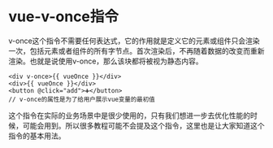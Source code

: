 # vue-v-once指令

v-once这个指令不需要任何表达式，它的作用就是定义它的元素或组件只会渲染一次，包括元素或者组件的所有字节点。首次渲染后，不再随着数据的改变而重新渲染。也就是说使用v-once，那么该块都将被视为静态内容。

```vue
<div v-once>{{ vueOnce }}</div>
<div>{{ vueOnce }}</div>
<button @click="add">➕</button>
// v-once的属性是为了给用户展示vue变量的最初值
```

这个指令在实际的业务场景中是很少使用的，只有我们想进一步去优化性能的时候，可能会用到。所以很多教程可能不会提及这个指令，这里也是让大家知道这个指令的基本用法。